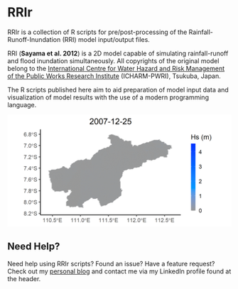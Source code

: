 # RRIr
RRIr is a collection of R scripts for pre/post-processing of the Rainfall-Runoff-Inundation (RRI) model input/output files.

RRI (**Sayama et al. 2012**) is a 2D model capable of simulating rainfall-runoff and flood inundation simultaneously. All copyrights of the original model belong to the [International Centre for Water Hazard and Risk Management of the Public Works Research Institute](https://www.pwri.go.jp/icharm/index.html) (ICHARM-PWRI), Tsukuba, Japan.

The R scripts published here aim to aid preparation of model input data and visualization of model results with the use of a modern programming language.

![screen-gif](./gifHs/gifHs.gif)

## Need Help?
Need help using RRIr scripts? Found an issue? Have a feature request? Check out my
[personal blog](http://www.gboumis.com) and contact me via my LinkedIn profile found at the header.
